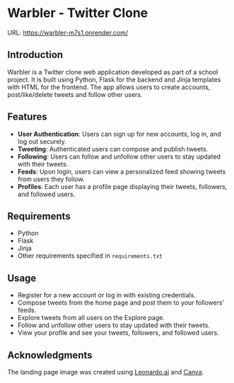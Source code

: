 # Warbler - Twitter Clone

URL: https://warbler-m7s1.onrender.com/

## Introduction

Warbler is a Twitter clone web application developed as part of a school project. It is built using Python, Flask for the backend and Jinja templates with HTML for the frontend. 
The app allows users to create accounts, post/like/delete tweets and follow other users.

## Features

- **User Authentication**: Users can sign up for new accounts, log in, and log out securely.
- **Tweeting**: Authenticated users can compose and publish tweets.
- **Following**: Users can follow and unfollow other users to stay updated with their tweets.
- **Feeds**: Upon login, users can view a personalized feed showing tweets from users they follow.
- **Profiles**: Each user has a profile page displaying their tweets, followers, and followed users.

## Requirements
- Python
- Flask
- Jinja
- Other requirements specified in `requirements.txt`

## Usage

- Register for a new account or log in with existing credentials.
- Compose tweets from the home page and post them to your followers' feeds.
- Explore tweets from all users on the Explore page.
- Follow and unfollow other users to stay updated with their tweets.
- View your profile and see your tweets, followers, and followed users.

## Acknowledgments

The landing page image was created using [Leonardo.ai](https://leonardo.ai/) and [Canva](https://www.canva.com/).

